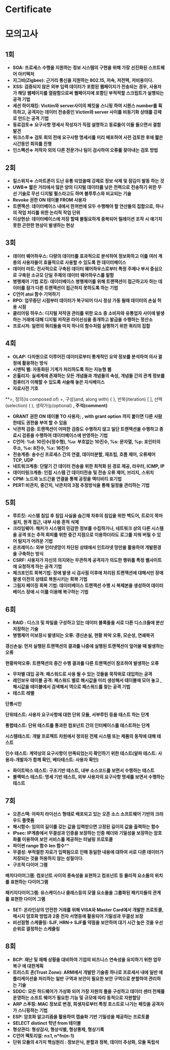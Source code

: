 # Certificate

# 모의고사

## 1회

- **SOA: 프로세스 수행을 지원하는 정보 시스템의 구현을 위해 가장 선진화된 스프트웨어 아키텍처**
- **지그비(Zigbee): 근거리 통신을 지원하는 802.15, 저속, 저전력, 저비용이다.**
- **XSS: 검증되지 않은 외부 입력 데이터가 포함된 웹페이지가 전송되는 경우, 사용자가 해당 웹페이지를 열람함으로써 웹페이지에 포함딘 부적적할 스크립트가 실행되는 공격 기법**
- **세션 하이재킹: Victim와 server사이의 패킷을 스니핑 하여 시퀀스 number를 휙득하고, 공격자는 데이터 전송중인 Victim와 server 사이를 비동기화 상태를 강제로 만드는 공격 기법**
- **동료검토⇒ 요구사항 명세서 작성자가 직접 설명하고 동료들이 이들 들으면서 결함 발견**
- **위크스루⇒ 검토 회의 전에 요구사항 명세서를 미리 배포하여 사전 검토한 후에 짧은 시간동안 회의를 진행**
- **인스펙션⇒ 저작자 외의 다른 전문가나 팀이 검사하여 오류를 찾아내는 검토 방법**

## 2회

- **킬스위치⇒ 스마트폰이 도난 유통 되었을때 강제로 정보 삭제 및 잠김이 발동 하는 것**
- **UWB⇒ 짧은 거리에서 많은 양의 디지털 데이터를 낮은 전력으로 전송하기 위한 무선 기술로 무선 디지털 펄스라고도 하며 블루투스와 비교되는 기술**
- **Revoke 권한 ON 테이블 FROM 사용자**
- **트랜잭션: 데이터베이스 내에서 한꺼번에 모두 수행해야 할 연산들의 집합으로, 하나의 작업 처리를 위한 논리적 작업 단위**
- **이상현상: 데이터베이스에 저장 할때 불필요하게 중복되어 릴레이션 조작 시 예기치 못한 곤란한 현상이 발생하는 현상**

## 3회

- **데이터 웨어하우스: 다량의 데이터를 효과적으로 분석하여 정보화하고 이를 여러 계층의 사용자들이 효율적으로 사용할 수 있도록 한 데이터베이스**
- **데이터 마트: 전사적으로 구축된 데이터 웨어하우스로부터 특정 주제나 부서 중심으로 구축된 소규모 단일 주제의 데이터 웨어하우스를 말함**
- **병행제어 기법 로킹: 데이터베이스 병행제어를 위해 트랜잭션이 접근하고자 하는 데이터를 잠가 다른 트랜잭션이 접근하지 못하도록 하는 기법**
- **C언어 atoi 함수 기억하기**
- **RPO: 업무중단 시점부터 데이터가 복구되어 다시 정상 가동 될때 데이터의 손실 허용 시점**
- **클리어링 하우스: 디지털 저작권 관리를 위한 요소 중 소비자와 유통업자 사이에 발생하는 거래에 대해 디지털 저작권 라이선싱을 중개하고 발급을 수행하는 정산소**
- **프로시저: 일련의 쿼리들을 마치 하나의 함수처럼 실행하기 위한 쿼리의 집합**

## 4회

- **OLAP: 다차원으로 이루어진 데이터로부터 통계적인 요약 정보를 분석하여 의사 결정에 활용하는 방식**
- **시멘틱 웹: 자동화된 기계가 처리하도록 하는 지능형 웹**
- **온톨리지: 실세계에 존재하는 모든 개념들과 개념들의 속성, 개념들 간의 관계 정보를 컴퓨터가 이해할 수 있도록 서술해 놓은 지식베이스**
- **자료사전 기호**

**=, 정의(is composed of)
+, 구성(and, along with)
{ }, 반복(iteration)
[ ], 선택(selection)
( ), 생략가능(optional)
**, 주석(comment)**

- **GRANT 권한 ON 테이블 TO 사용자; , with grant option 까지 붙이면 다른 사람한테도 권한을 부여 할 수 있음**
- **낙관적 검증: 트랜잭션이 어떠한 검증도 수행하지 않고 일단 트랜잭션을 수행하고 종료시 검증을 수행하여 데이터베이스에 반영하는 기법**
- **C언어: %d: 10진수(정수형), %u: 부호없는 10진수, %s: 문자열, %p: 포인터의 주소, %o: 8진수, %x: 16진수**
- **전송계층: 송수신 프로세스 간의 연결, 데이터분할, 재조립, 흐름 제어, 오류제어 TCP, UDP**
- **네트워크계층: 단말기 간 데이터 전송을 위한 최적화 된 경로 제공, 라우터, ICMP, IP**
- **데이터링크계층: 인접 시스템 간 데이터전송 및 전송 오류 제어, 브리지, 스위치**
- **CPM:  노드와 노드간을 연결을 통해 공정을 액티비티 표기법**
- **PERT:비관치, 중간치, 낙관치의 3점 추정방식을 통해 일정을 관리하는 기법**

## 5회

- **루트킷: 시스템 침입 후 침입 사실을 숨긴채 차후의 침입을 위한 백도어, 트로이 목마 설치, 원격 접근, 내부 사용 흔적 삭제**
- **크라임웨어: 해커가 시스템의 민감한 정보를 수집하거나, 네트워크 상의 다른 시스템을 공격 또는 추적 회피를 위한 중간 지점으로 이용하더라도 로그를 지워 버릴 수 있어 탐지가 어려운 기법**
- **온프레미스: 외부 인터넷망이 차단된 상태에서 인트라넷 망만을 활용하여 개발환경을 구축하는 방식**
- **CSRF: 사용자가 자신의 의지와는 무관하게 공격자가 의도한 행위를 특정 웹사이트에 요청하게 하는 공격 기법**
- **체크포인트 회복기법: 장애 발생 시 검사점 이후에 처리된 트랜잭션에 대해서만 장애 발생 이전의 상태로 복원시키는 회복 기법**
- **그림자 페이징 회복 기법: 데이터베이스 트랜잭션 수행 시 복제본을 생성하여 데이터 베이스 장애 시 이를 이용해 복구하는 기법**

## 6회

- **RAID : 디스크 및 파일을 구성하고 있는 데이터 블록들을 서로 다른 디스크들에 분산 저장하는 기술**
- **병행제어 미보장시 발생되는 오류: 갱신손실, 현황 파악 오류, 모순성, 연쇄복귀**

**갱신손실: 먼저 실행된 트랜잭션의 결과를 나중에 실행된  트랜잭션이 덮어쓸 때 발생하는 오류**

**현황파악오류: 트랜잭션의 중간 수행 결과를 다른 트랜잭션이 참조하여 발생하는 오류**

- **무차별 대입 공격: 패스워드로 사용 될 수 있는 것들을 묵작위로 대입하는 공격**
- **레인보우 테이블 공격: 패스워드 별로 해시값을 미리 생성해서 테이블에 모아 놓고 , 해시값을 테이블에서 검색해서 역으로 패스워드를 찾는 공격 기법**
- **테스트 레벨**

**단통시인**

**단위테스트: 사용자 요구사항에 대한 단위 모듈, 서부루틴 등을 테스트 하는 단계**

**통합테스트: 단위 테스트를 통과한 컴포넌트 간의 인터페이스를 테스트하는 단계**

**시스템테스트: 개발 프로젝트 차원에서 정의된 전체 시스템 또는 제품의 동작에 대해 테스트**

**인수 테스트: 계약상의 요구사항이 만족되었는지 확인하기 위한 테스트(알파 테스트: 사용자-개발자가 함께 확인, 베타테스트: 사용자 확인)**

- **화이트박스 테스트: 구조기반 테스트, 내부 소스코드를 보면서 수행하는 테스트**
- **블랙박스 테스트: 명세 기반 테스트, 외부 사용자의 요구사항 명세를 보면서 수행하는 테스트**

## 7회

- **오픈스택: 아파치 라이선스 형태로 배포되고 있는 오픈 소스 소프트웨어 기반의 크라우드 플랫폼**
- **해시함수: 임의의 길이를 갖는 값을 입력받으면 고정된 길이의 값을 출력하는 함수**
- **IPsec: IP계층에서 무결성과 인증을 보장하는 인증 헤더와 기밀성을 보장하는 암호화를 이용하여 보안 서비스를 제공하는 터널링 프로토콜**
- **파이썬 range 함수 len 함수****
- **무결성: 부적절한 자료가 입력됨으로 인해 동일한 내용에 대하여 서로 다른 데이터가 저장되는 것을 허용하지 않는 성질이다.**
- **구조적 다이어 그램**

**배치다이어그램: 컴포넌트 사이의 종속성을 표현하고 컴포넌트 등 물리적 요소들의 위치를 표현하는 다이어그램**

**패키지다이어그램: 유스케이스나 클래스등의 모델 요소들을 그룹화된 패키지들의 관계를 표현한 다이어 그램**

- **SET: 온라인상의 안전한 거래를 위해 VISA와 Master Card에서 개발한 프로토콜, 메시지 암호화 방법과 2중 전자 서명등에 활용되어 기밀성과 무결성 보장**
- **비선점형 스케줄링: SJF, HRN→ SJF를 약점을 보안하여 대기 시간 높은 것을 우선순위로 결정하는 스케줄링**

## 8회

- **BCP: 재난 및 재해 상황을 대비하여 기업의 비즈니스 연속성을 유지하기 위한 업무 복구 에 대한계획**
- **트러스트 존(Trust Zone): ARM에서 개발한 기술중 하나로 프로세서 내에 일반 애플리케이션을 처리하는 일반 구역과 보안이 필요한 보안 구역으로 분할하여 관리하는 기술**
- **SDDC: 모든 하드웨어가 가상화 되어 가장 자원의 풀을 구성하고 데이터 센터 전체를 운영하는 소프트 웨어가 필요한 기능 및 규모에 따라 동적으로 자원할당**
- **ARP 스푸핑: MAC 정보로 변경, 희생자로부터 특정 호스트로 나가는 패킷을 공격자가 스니핑하는 기법**
- **ESP: 암호화 알고리즘을 활용하여 캡슐화 기반 기밀성을 제공하는 프로토콜**
- **SELECT distinct 학년 from 테이블**
- **형상관리: 형상감사, 형상식별, 형상통제, 형상기록**
- **C언어 팩토리얼: n≤1, n*fn(n-1)**
- **단위 모듈의 4가지 핵심원리 : 정보은닉, 분할과 정복, 데이터 추상화, 모듈 독립석**
